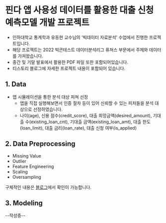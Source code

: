 # 핀다 앱 사용성 데이터를 활용한 대출 신청 예측모델 개발 프로젝트

- 인하대학교 통계학과 유동현 교수님의 '빅데이터 자료분석' 수업에서 진행한 프로젝트입니다. 
- 해당 프로젝트는 2022 빅콘테스트 데이터분석리그 퓨쳐스 부문에서 주제와 데이터를 가져왔습니다.
- 중간 및 기말 발표에서 활용한 PDF 파일 또한 포함되어있습니다.
- 티스토리 블로그에 자세한 프로젝트 내용이 포함되어 있습니다.

## 1. Data

- 앱 시뮬레이션을 통한 분석 대상 피쳐 선정
  - 앱을 직접 실행해보면서 인증 절차 등이 있어 신뢰할 수 있는 피처들을 분석 대상으로 선정하였습니다.
  - 나이(age), 신용 점수(credit_score), 대출 희망금액(desired_amount), 기대출 수(existing_loan_cnt), 기대출 금액(existing_loan_amt), 대출 한도(loan_limit), 대출 금리(loan_rate), 대출 신청 여부(is_applied)
  
## 2. Data Preprocessing
- Missing Value
- Outlier
- Feature Engineering
- Scaling
- Oversampling

구체적인 내용은 [블로그](https://sonstory.tistory.com/36)에서 확인이 가능합니다.

## 3. Modeling
--작성중--
